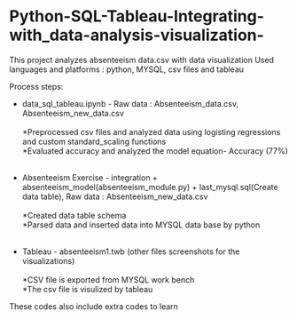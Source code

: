 # Python-SQL-Tableau-Integrating-with_data-analysis-visualization-
This project analyzes absenteeism data.csv with data visualization
Used languages and platforms : python, MYSQL, csv files and tableau

Process steps:

- data_sql_tableau.ipynb -  Raw data : Absenteeism_data.csv, Absenteeism_new_data.csv <br /><br />
*Preprocessed csv files and analyzed data using logisting regressions and custom standard_scaling functions <br />
*Evaluated accuracy and analyzed the model equation- Accuracy (77%) <br /><br />

- Absenteeism Exercise - integration + absenteeism_model(absenteeism_module.py) + last_mysql.sql(Create data table), Raw data : Absenteeism_new_data.csv <br /><br />
*Created data table schema<br />
*Parsed data and inserted data into MYSQL data base by python <br /><br />

- Tableau - absenteeism1.twb (other files screenshots for the visualizations)<br /><br />
*CSV file is exported from MYSQL work bench <br />
*The csv file is visulized by tableau<br />


These codes also include extra codes to learn 

